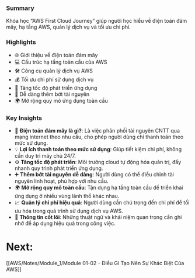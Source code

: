 ### Summary
Khóa học “AWS First Cloud Journey” giúp người học hiểu về điện toán đám mây, hạ tầng AWS, quản lý dịch vụ và tối ưu chi phí.
### Highlights
- 🌐 Giới thiệu về điện toán đám mây
- 💻 Cấu trúc hạ tầng toàn cầu của AWS
- 🛠️ Công cụ quản lý dịch vụ AWS
- 💰 Tối ưu chi phí sử dụng dịch vụ
- 🚀 Tăng tốc độ phát triển ứng dụng
- 🔄 Dễ dàng thêm bớt tài nguyên
- 🌍 Mở rộng quy mô ứng dụng toàn cầu
### Key Insights
- 🌟 **Điện toán đám mây là gì?**: Là việc phân phối tài nguyên CNTT qua mạng internet theo nhu cầu, cho phép người dùng chỉ thanh toán theo mức sử dụng.
- 💡 **Lợi ích thanh toán theo mức sử dụng**: Giúp tiết kiệm chi phí, không cần duy trì máy chủ 24/7.
- ⚙️ **Tăng tốc độ phát triển**: Môi trường cloud tự động hóa quản trị, đẩy nhanh quy trình phát triển ứng dụng.
- ➕ **Thêm bớt tài nguyên dễ dàng**: Người dùng có thể điều chỉnh tài nguyên linh hoạt, phù hợp với nhu cầu.
- 🌍 **Mở rộng quy mô toàn cầu**: Tận dụng hạ tầng toàn cầu để triển khai ứng dụng ở nhiều vùng lãnh thổ khác nhau.
- 📈 **Quản lý chi phí hiệu quả**: Người dùng cần chú trọng đến chi phí để tối ưu hóa trong quá trình sử dụng dịch vụ AWS.
- 📝 **Thông tin cốt lõi**: Những thuật ngữ và khái niệm quan trọng cần ghi nhớ để áp dụng hiệu quả trong công việc.
# Next:
[[AWS/Notes/Module_1/Module 01-02 - Điều Gì Tạo Nên Sự Khác Biệt Của AWS]]